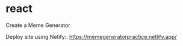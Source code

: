 # react
Create a Meme Generator

Deploy site using Netify:: https://memegeneratorpractice.netlify.app/
